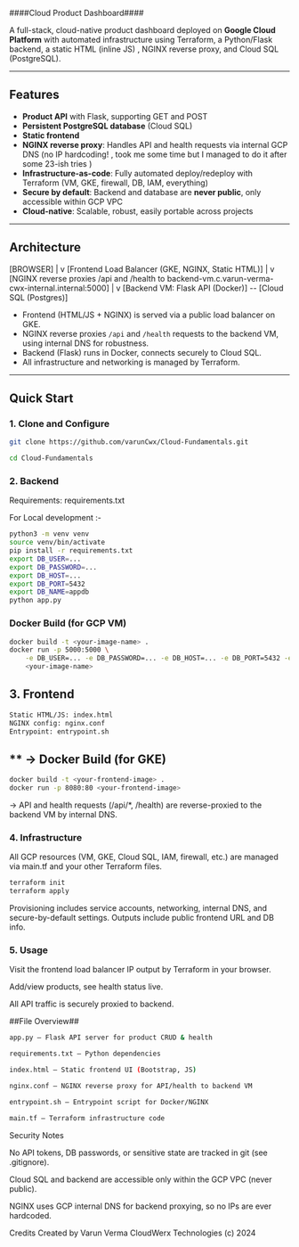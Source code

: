 ####Cloud Product Dashboard####

A full-stack, cloud-native product dashboard deployed on **Google Cloud Platform** with automated infrastructure using Terraform, a Python/Flask backend, a static HTML (inline JS) , NGINX reverse proxy, and Cloud SQL (PostgreSQL).

---

## Features

- **Product API** with Flask, supporting GET and POST
- **Persistent PostgreSQL database** (Cloud SQL)
- **Static frontend**
- **NGINX reverse proxy**: Handles API and health requests via internal GCP DNS (no IP hardcoding! , took me some time but I managed to do it after some 23-ish tries )
- **Infrastructure-as-code**: Fully automated deploy/redeploy with Terraform (VM, GKE, firewall, DB, IAM, everything)
- **Secure by default**: Backend and database are **never public**, only accessible within GCP VPC
- **Cloud-native**: Scalable, robust, easily portable across projects

---

## Architecture

[BROWSER]
    |
    v
[Frontend Load Balancer (GKE, NGINX, Static HTML)]
    |
    v
[NGINX reverse proxies /api and /health to backend-vm.c.varun-verma-cwx-internal.internal:5000]
    |
    v
[Backend VM: Flask API (Docker)] -- [Cloud SQL (Postgres)]



- Frontend (HTML/JS + NGINX) is served via a public load balancer on GKE.
- NGINX reverse proxies `/api` and `/health` requests to the backend VM, using internal DNS for robustness.
- Backend (Flask) runs in Docker, connects securely to Cloud SQL.
- All infrastructure and networking is managed by Terraform.

---

## Quick Start

### 1. **Clone and Configure**

```sh
git clone https://github.com/varunCwx/Cloud-Fundamentals.git

cd Cloud-Fundamentals
```


### 2. **Backend**

Requirements: requirements.txt

For Local development :-

```sh
python3 -m venv venv
source venv/bin/activate
pip install -r requirements.txt
export DB_USER=...
export DB_PASSWORD=...
export DB_HOST=...
export DB_PORT=5432
export DB_NAME=appdb
python app.py
```

### Docker Build (for GCP VM)
```sh
docker build -t <your-image-name> .
docker run -p 5000:5000 \
    -e DB_USER=... -e DB_PASSWORD=... -e DB_HOST=... -e DB_PORT=5432 -e DB_NAME=appdb \
    <your-image-name>
```

## 3. Frontend ##
```sh
Static HTML/JS: index.html
NGINX config: nginx.conf
Entrypoint: entrypoint.sh
```

## ** -> Docker Build (for GKE) ##

```sh
docker build -t <your-frontend-image> .
docker run -p 8080:80 <your-frontend-image>
```

-> API and health requests (/api/*, /health) are reverse-proxied to the backend VM by internal DNS.

### 4. Infrastructure ###

All GCP resources (VM, GKE, Cloud SQL, IAM, firewall, etc.) are managed via main.tf and your other Terraform files.

```sh
terraform init
terraform apply
```

Provisioning includes service accounts, networking, internal DNS, and secure-by-default settings.
Outputs include public frontend URL and DB info.

### 5. Usage ###

Visit the frontend load balancer IP output by Terraform in your browser.

Add/view products, see health status live.

All API traffic is securely proxied to backend.

##File Overview##

```sh
app.py — Flask API server for product CRUD & health

requirements.txt — Python dependencies

index.html — Static frontend UI (Bootstrap, JS)

nginx.conf — NGINX reverse proxy for API/health to backend VM

entrypoint.sh — Entrypoint script for Docker/NGINX

main.tf — Terraform infrastructure code
```

Security Notes

No API tokens, DB passwords, or sensitive state are tracked in git (see .gitignore).

Cloud SQL and backend are accessible only within the GCP VPC (never public).

NGINX uses GCP internal DNS for backend proxying, so no IPs are ever hardcoded.

Credits
Created by Varun Verma
CloudWerx Technologies
(c) 2024
